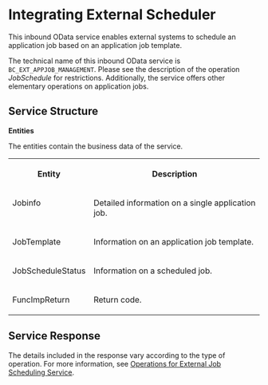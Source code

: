 <!-- loio61ad00559ce7498a97f4a6dcfc1fcb8d -->

# Integrating External Scheduler

This inbound OData service enables external systems to schedule an application job based on an application job template.

The technical name of this inbound OData service is `BC_EXT_APPJOB_MANAGEMENT`. Please see the description of the operation *JobSchedule* for restrictions. Additionally, the service offers other elementary operations on application jobs.



<a name="loio61ad00559ce7498a97f4a6dcfc1fcb8d__section_gv2_zws_jwb"/>

## Service Structure

**Entities**

The entities contain the business data of the service.


<table>
<tr>
<th valign="top">

Entity

</th>
<th valign="top">

Description

</th>
</tr>
<tr>
<td valign="top">

Jobinfo

</td>
<td valign="top">

Detailed information on a single application job.

</td>
</tr>
<tr>
<td valign="top">

JobTemplate

</td>
<td valign="top">

Information on an application job template.

</td>
</tr>
<tr>
<td valign="top">

JobScheduleStatus

</td>
<td valign="top">

Information on a scheduled job.

</td>
</tr>
<tr>
<td valign="top">

FuncImpReturn

</td>
<td valign="top">

Return code.

</td>
</tr>
</table>



<a name="loio61ad00559ce7498a97f4a6dcfc1fcb8d__section_djy_zws_jwb"/>

## Service Response

The details included in the response vary according to the type of operation. For more information, see [Operations for External Job Scheduling Service](operations-for-external-job-scheduling-service-cbeb209.md).


